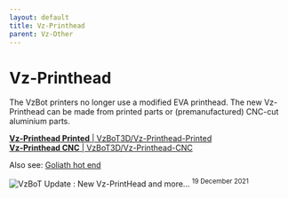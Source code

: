 ```yaml
---
layout: default
title: Vz-Printhead
parent: Vz-Other
---
```


# Vz-Printhead

The VzBot printers no longer use a modified EVA printhead. The new Vz-Printhead can be made from printed parts or (premanufactured) CNC-cut aluminium parts.

[**Vz-Printhead Printed** \| VzBoT3D/Vz-Printhead-Printed](https://github.com/VzBoT3D/Vz-Printhead-Printed)  
[**Vz-Printhead CNC** \| VzBoT3D/Vz-Printhead-CNC](https://github.com/VzBoT3D/Vz-Printhead-CNC)

Also see: [Goliath hot end](/vz-other/goliath)

![VzBoT Update : New Vz-PrintHead and more...](https://youtu.be/aR2yANswpl0)
<sup>19 December 2021</sup>
